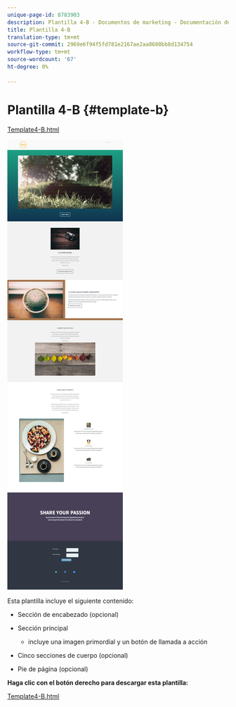 ```yaml
---
unique-page-id: 8783903
description: Plantilla 4-B - Documentos de marketing - Documentación del producto
title: Plantilla 4-B
translation-type: tm+mt
source-git-commit: 2969e6f94f5fd781e2167ae2aa8680bb8d134754
workflow-type: tm+mt
source-wordcount: '67'
ht-degree: 0%

---
```



# Plantilla 4-B {#template-b}

[Template4-B.html](http://docs.marketo.com/download/attachments/8783903/template-4b.html?version=1&amp;modificationdate=1437692370000&amp;api=v2)

![](assets/image2015-7-24-10-3a22-3a15.png)

Esta plantilla incluye el siguiente contenido:

* Sección de encabezado (opcional)
* Sección principal

   * incluye una imagen primordial y un botón de llamada a acción

* Cinco secciones de cuerpo (opcional)
* Pie de página (opcional)

**Haga clic con el botón derecho para descargar esta plantilla:**

[Template4-B.html](http://docs.marketo.com/download/attachments/8783903/template-4b.html?version=1&amp;modificationdate=1437692370000&amp;api=v2)
